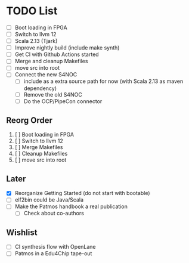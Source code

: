# TODO List

 - [ ] Boot loading in FPGA
 - [ ] Switch to llvm 12
 - [ ] Scala 2.13 (Tjark)
 - [ ] Improve nightly build (include make synth)
 - [ ] Get CI with Github Actions started
 - [ ] Merge and cleanup Makefiles
 - [ ] move src into root
 - [ ] Connect the new S4NOC
    - [ ] include as a extra source path for now (with Scala 2.13 as maven dependency)
    - [ ] Remove the old S4NOC
    - [ ] Do the OCP/PipeCon connector

## Reorg Order

 1. [ ] Boot loading in FPGA
 2. [ ] Switch to llvm 12
 3. [ ] Merge Makefiles
 4. [ ] Cleanup Makefiles
 5. [ ] move src into root 

## Later

 - [x] Reorganize Getting Started (do not start with bootable)
 - [ ] elf2bin could be Java/Scala
 - [ ] Make the Patmos handbook a real publication
    - [ ] Check about co-authors

## Wishlist

 - [ ] CI synthesis flow with OpenLane
 - [ ] Patmos in a Edu4Chip tape-out
